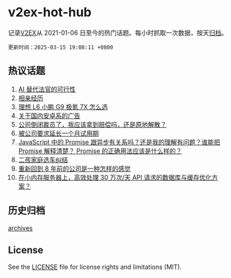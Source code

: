 # v2ex-hot-hub

 记录[V2EX](https://www.v2ex.com/)从 2021-01-06 日至今的热门话题。每小时抓取一次数据，按天[归档](archives)。

`更新时间：2025-03-15 19:08:11 +0800`

## 热议话题

1. [AI 替代法官的可行性](https://www.v2ex.com/t/1118580)
1. [相亲经历](https://www.v2ex.com/t/1118533)
1. [理想 L6 小鹏 G9 极氪 7X 怎么选](https://www.v2ex.com/t/1118583)
1. [关于国内安卓系的广告](https://www.v2ex.com/t/1118549)
1. [公司倒闭裁员了，我应该拿到赔偿吗，还是原地解散？](https://www.v2ex.com/t/1118586)
1. [被公司要求延长一个月试用期](https://www.v2ex.com/t/1118566)
1. [JavaScript 中的 Promise 跟异步有关系吗？还是我的理解有问题？谁能把 Promise 解释清楚？ Promise 的正确用法应该是什么样的？](https://www.v2ex.com/t/1118623)
1. [二孩家庭选车纠结](https://www.v2ex.com/t/1118600)
1. [重新回到 8 年前的公司是一种怎样的感觉](https://www.v2ex.com/t/1118601)
1. [在小内存服务器上，高效处理 30 万次/天 API 请求的数据库与缓存优化方案？](https://www.v2ex.com/t/1118618)

## 历史归档

[archives](archives)

## License

See the [LICENSE](LICENSE) file for license rights and limitations (MIT).
